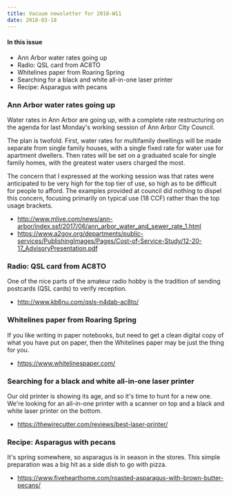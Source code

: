 ```yaml
---
title: Vacuum newsletter for 2018-W11
date: 2018-03-18
---
```

#### In this issue

* Ann Arbor water rates going up
* Radio: QSL card from AC8TO
* Whitelines paper from Roaring Spring
* Searching for a black and white all-in-one laser printer
* Recipe: Asparagus with pecans

### Ann Arbor water rates going up

Water rates in Ann Arbor are going up, with a complete
rate restructuring on the agenda for last Monday's working
session of Ann Arbor City Council.

The plan is twofold. First, water rates for
multifamily dwellings will be made separate
from single family houses, with a single fixed
rate for water use for apartment dwellers. Then
rates will be set on a graduated scale for single
family homes, with the greatest water users charged
the most.

The concern that I expressed at the working session
was that rates were anticipated to be very high for
the top tier of use, so high as to be difficult
for people to afford. The examples provided at council
did nothing to dispel this concern, focusing primarily
on typical use (18 CCF) rather than the top usage brackets.

* http://www.mlive.com/news/ann-arbor/index.ssf/2017/06/ann_arbor_water_and_sewer_rate_1.html
* https://www.a2gov.org/departments/public-services/PublishingImages/Pages/Cost-of-Service-Study/12-20-17_AdvisoryPresentation.pdf

### Radio: QSL card from AC8TO

One of the nice parts of the amateur radio hobby is
the tradition of sending postcards (QSL cards) to 
verify reception. 

* http://www.kb6nu.com/qsls-n4dab-ac8to/

### Whitelines paper from Roaring Spring

If you like writing in paper notebooks, but need to
get a clean digital copy of what you have put on paper,
then the Whitelines paper may be just the thing for you.

* https://www.whitelinespaper.com/

### Searching for a black and white all-in-one laser printer

Our old printer is showing its age, and so it's time to hunt
for a new one. We're looking for an all-in-one printer with
a scanner on top and a black and white laser printer on the bottom.

* https://thewirecutter.com/reviews/best-laser-printer/

### Recipe: Asparagus with pecans

It's spring somewhere, so asparagus is in season in the
stores. This simple preparation was a big hit as a side dish to
go with pizza.

* https://www.fivehearthome.com/roasted-asparagus-with-brown-butter-pecans/
